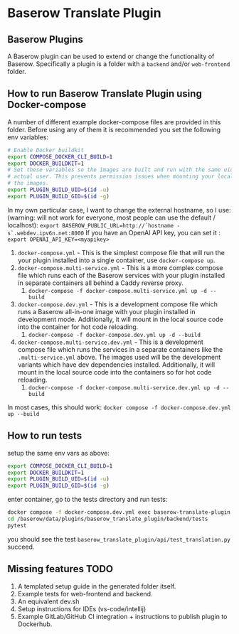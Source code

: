 # Baserow Translate Plugin

## Baserow Plugins

A Baserow plugin can be used to extend or change the functionality of Baserow.
Specifically a plugin is a folder with a `backend` and/or `web-frontend` folder.

## How to run Baserow Translate Plugin using Docker-compose

A number of different example docker-compose files are provided in this folder. Before
using any of them it is recommended you set the following env variables:

```bash
# Enable Docker buildkit
export COMPOSE_DOCKER_CLI_BUILD=1
export DOCKER_BUILDKIT=1
# Set these variables so the images are built and run with the same uid/gid as your 
# actual user. This prevents permission issues when mounting your local source into
# the images.
export PLUGIN_BUILD_UID=$(id -u)
export PLUGIN_BUILD_GID=$(id -g)
```

In my own particular case, I want to change the external hostname, so I use: (warning: will not work for everyone, most people can use the default / localhost): ```export BASEROW_PUBLIC_URL=http://`hostname -s`.webdev.ipv6n.net:8000```
If you have an OpenAI API key, you can set it : ```export OPENAI_API_KEY=<myapikey>```

1. `docker-compose.yml` - This is the simplest compose file that will run the your
   plugin installed into a single container, use `docker-compose up`.
2. `docker-compose.multi-service.yml` - This is a more complex compose file which runs
   each of the Baserow services with your plugin installed in separate containers all
   behind a Caddy reverse proxy.
    1. `docker-compose -f docker-compose.multi-service.yml up -d --build`
4. `docker-compose.dev.yml` - This is a development compose file which
   runs a Baserow all-in-one image with your plugin installed in development mode.
   Additionally, it will mount in the local source code into the container for hot code
   reloading.
   1. `docker-compose -f docker-compose.dev.yml up -d --build`
4. `docker-compose.multi-service.dev.yml` - This is a development compose file which
   runs the services in a separate containers like the `.multi-service.yml` above. The
   images used will be the development variants which have dev dependencies installed.
   Additionally, it will mount in the local source code into the containers so for hot
   code reloading.
   1. `docker-compose -f docker-compose.multi-service.dev.yml up -d --build`

In most cases, this should work:
`docker compose -f docker-compose.dev.yml up --build`

## How to run tests
setup the same env vars as above:
```bash
export COMPOSE_DOCKER_CLI_BUILD=1
export DOCKER_BUILDKIT=1
export PLUGIN_BUILD_UID=$(id -u)
export PLUGIN_BUILD_GID=$(id -g)
```
enter container, go to the tests directory and run tests:
```bash
docker compose -f docker-compose.dev.yml exec baserow-translate-plugin /baserow.sh backend-cmd bash -c bash
cd /baserow/data/plugins/baserow_translate_plugin/backend/tests
pytest
```
you should see the test `baserow_translate_plugin/api/test_translation.py` succeed.

## Missing features TODO

1. A templated setup guide in the generated folder itself.
2. Example tests for web-frontend and backend.
3. An equivalent dev.sh
4. Setup instructions for IDEs (vs-code/intellij)
5. Example GitLab/GitHub CI integration + instructions to publish plugin to Dockerhub.
